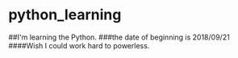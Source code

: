 # python_learning
##I'm learning the Python.
###the date of beginning is 2018/09/21
####Wish I could work hard to powerless.
